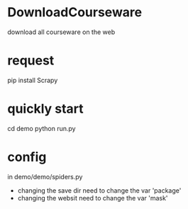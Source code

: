 # DownloadCourseware
download all courseware on the web

# request
pip install Scrapy


# quickly start
cd demo
python run.py


# config

in demo/demo/spiders.py 

- changing the save dir need to change the var 'package'
- changing the websit need to change the var 'mask'
